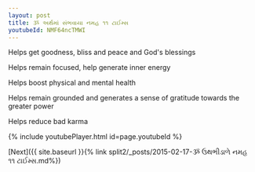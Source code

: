 ```yaml
---
layout: post
title: ૐ અર્થમાં સંભવાયા નમહ ૧૧ ટાઈમ્સ
youtubeId: NMF64ncTMWI
---
```

 
 
Helps get goodness, bliss and peace and God's blessings
 
Helps remain focused, help generate inner energy 
 
Helps boost physical and mental health 
 
Helps remain grounded and generates a sense of gratitude towards the greater power 
 
Helps reduce bad karma
 
 
 
 


{% include youtubePlayer.html id=page.youtubeId %}
 
[Next]({{ site.baseurl }}{% link  split2/_posts/2015-02-17-ૐ ઉથભીડાળે નમહ ૧૧ ટાઈમ્સ.md%})
 
